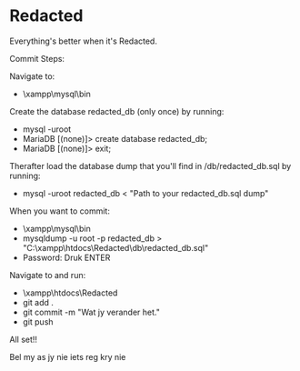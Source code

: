# Redacted
Everything's better when it's Redacted.

Commit Steps:

Navigate to: 
- \xampp\mysql\bin

Create the database redacted_db (only once) by running:
- mysql -uroot
- MariaDB [(none)]> create database redacted_db;
- MariaDB [(none)]> exit;

Therafter load the database dump that you'll find in /db/redacted_db.sql by running:
- mysql -uroot redacted_db < "Path to your redacted_db.sql dump"


When you want to commit:
- \xampp\mysql\bin
- mysqldump -u root -p redacted_db > "C:\xampp\htdocs\Redacted\db\redacted_db.sql"
- Password: Druk ENTER

Navigate to and run: 
- \xampp\htdocs\Redacted
- git add .
- git commit -m "Wat jy verander het."
- git push

All set!!

Bel my as jy nie iets reg kry nie
